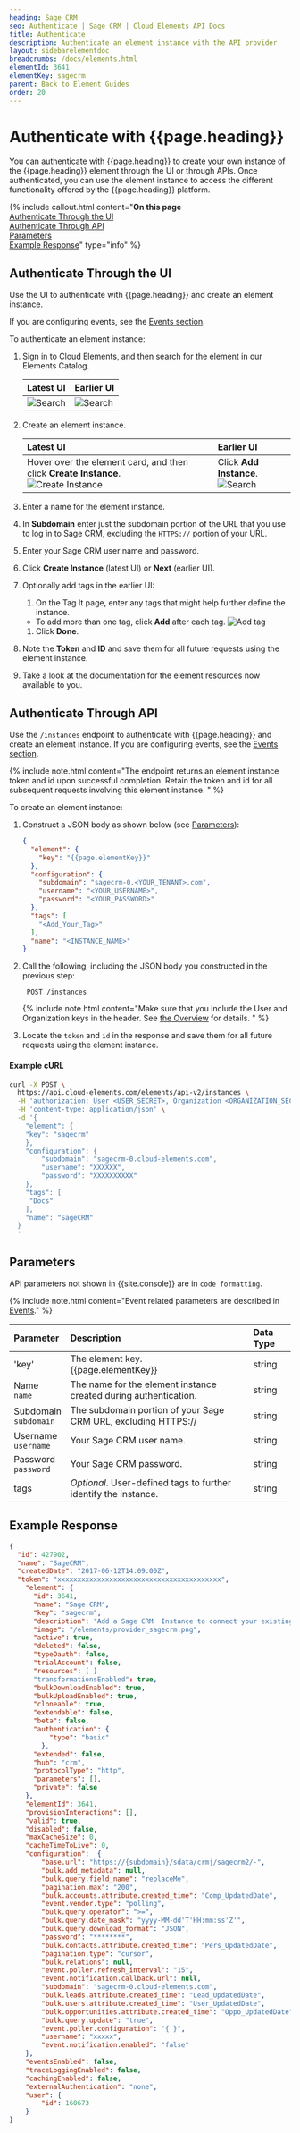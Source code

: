 ```yaml
---
heading: Sage CRM
seo: Authenticate | Sage CRM | Cloud Elements API Docs
title: Authenticate
description: Authenticate an element instance with the API provider
layout: sidebarelementdoc
breadcrumbs: /docs/elements.html
elementId: 3641
elementKey: sagecrm
parent: Back to Element Guides
order: 20
---
```


# Authenticate with {{page.heading}}

You can authenticate with {{page.heading}} to create your own instance of the {{page.heading}} element through the UI or through APIs. Once authenticated, you can use the element instance to access the different functionality offered by the {{page.heading}} platform.

{% include callout.html content="<strong>On this page</strong></br><a href=#authenticate-through-the-ui>Authenticate Through the UI</a></br><a href=#authenticate-through-api>Authenticate Through API</a></br><a href=#parameters>Parameters</a></br><a href=#example-response>Example Response</a>" type="info" %}

## Authenticate Through the UI

Use the UI to authenticate with {{page.heading}} and create an element instance.

If you are configuring events, see the [Events section](events.html).

To authenticate an element instance:

1. Sign in to Cloud Elements, and then search for the element in our Elements Catalog.

    | Latest UI | Earlier UI  |
    | :------------- | :------------- |
    |  ![Search](/assets/img/elements/element-search2.png)  |  ![Search](/assets/img/elements/element-search.png)  |

3. Create an element instance.

    | Latest UI | Earlier UI  |
    | :------------- | :------------- |
    | Hover over the element card, and then click __Create Instance__.</br> ![Create Instance](/assets/img/elements/authenticate-instance.gif)  | Click __Add Instance__.</br> ![Search](/assets/img/elements/add-instance.png)  |

5. Enter a name for the element instance.
6. In **Subdomain** enter just the subdomain portion of the URL that you use to log in to Sage CRM, excluding the `HTTPS://` portion of your URL.
7. Enter your Sage CRM user name and password.
7. Click __Create Instance__ (latest UI) or __Next__ (earlier UI).
8. Optionally add tags in the earlier UI:
     1. On the Tag It page, enter any tags that might help further define the instance.
      * To add more than one tag, click __Add__ after each tag.
      ![Add tag](/assets/img/elements/add-tag.png)
     1. Click __Done__.
9. Note the **Token** and **ID** and save them for all future requests using the element instance.
8. Take a look at the documentation for the element resources now available to you.

## Authenticate Through API

Use the `/instances` endpoint to authenticate with {{page.heading}} and create an element instance. If you are configuring events, see the [Events section](events.html).

{% include note.html content="The endpoint returns an element instance token and id upon successful completion. Retain the token and id for all subsequent requests involving this element instance.  " %}

To create an element instance:

1. Construct a JSON body as shown below (see [Parameters](#parameters)):


    ```json
    {
      "element": {
        "key": "{{page.elementKey}}"
      },
      "configuration": {
        "subdomain": "sagecrm-0.<YOUR_TENANT>.com",
        "username": "<YOUR_USERNAME>",
        "password": "<YOUR_PASSWORD>"
      },
      "tags": [
        "<Add_Your_Tag>"
      ],
      "name": "<INSTANCE_NAME>"
    }
    ```

1. Call the following, including the JSON body you constructed in the previous step:

        POST /instances

    {% include note.html content="Make sure that you include the User and Organization keys in the header. See <a href=index.html#authenticating-with-cloud-elements>the Overview</a> for details. " %}

1. Locate the `token` and `id` in the response and save them for all future requests using the element instance.

#### Example cURL

```bash
curl -X POST \
  https://api.cloud-elements.com/elements/api-v2/instances \
  -H 'authorization: User <USER_SECRET>, Organization <ORGANIZATION_SECRET>' \
  -H 'content-type: application/json' \
  -d '{
    "element": {
  	"key": "sagecrm"
    },
    "configuration": {
    	"subdomain": "sagecrm-0.cloud-elements.com",
    	"username": "XXXXXX",
    	"password": "XXXXXXXXXX"
    },
    "tags": [
  	 "Docs"
    ],
    "name": "SageCRM"
  }
  '
```
## Parameters

API parameters not shown in {{site.console}} are in `code formatting`.

{% include note.html content="Event related parameters are described in <a href=events.html>Events</a>." %}

| Parameter | Description   | Data Type |
| :------------- | :------------- | :------------- |
| 'key' | The element key.</br>{{page.elementKey}}  | string  |
|  Name</br>`name` |  The name for the element instance created during authentication.   | string  |
| Subdomain</br>`subdomain` | The subdomain portion of your Sage CRM URL, excluding HTTPS:// |string |
| Username</br>`username` | Your Sage CRM user name. |  string |
| Password</br>`password` | Your Sage CRM password. | string |
| tags | *Optional*. User-defined tags to further identify the instance. | string |

## Example Response

```json
{
  "id": 427902,
  "name": "SageCRM",
  "createdDate": "2017-06-12T14:09:00Z",
  "token": "xxxxxxxxxxxxxxxxxxxxxxxxxxxxxxxxxxxxxxxxx",
    "element": {
      "id": 3641,
      "name": "Sage CRM",
      "key": "sagecrm",
      "description": "Add a Sage CRM  Instance to connect your existing Sage account to the SageCRM Hub, allowing you to manage accounts, contacts, leads, opportunities, and users, etc. across multiple Sage Elements. You will need your Sage CRM account information to add an instance.",
      "image": "/elements/provider_sagecrm.png",
      "active": true,
      "deleted": false,
      "typeOauth": false,
      "trialAccount": false,
      "resources": [ ]
      "transformationsEnabled": true,
      "bulkDownloadEnabled": true,
      "bulkUploadEnabled": true,
      "cloneable": true,
      "extendable": false,
      "beta": false,
      "authentication": {
          "type": "basic"
        },
      "extended": false,
      "hub": "crm",
      "protocolType": "http",
      "parameters": [],
      "private": false
    },
    "elementId": 3641,
    "provisionInteractions": [],
    "valid": true,
    "disabled": false,
    "maxCacheSize": 0,
    "cacheTimeToLive": 0,
    "configuration":  {
        "base.url": "https://{subdomain}/sdata/crmj/sagecrm2/-",
        "bulk.add_metadata": null,
        "bulk.query.field_name": "replaceMe",
        "pagination.max": "200",
        "bulk.accounts.attribute.created_time": "Comp_UpdatedDate",
        "event.vendor.type": "polling",
        "bulk.query.operator": ">=",
        "bulk.query.date_mask": "yyyy-MM-dd'T'HH:mm:ss'Z'",
        "bulk.query.download_format": "JSON",
        "password": "********",
        "bulk.contacts.attribute.created_time": "Pers_UpdatedDate",
        "pagination.type": "cursor",
        "bulk.relations": null,
        "event.poller.refresh_interval": "15",
        "event.notification.callback.url": null,
        "subdomain": "sagecrm-0.cloud-elements.com",
        "bulk.leads.attribute.created_time": "Lead_UpdatedDate",
        "bulk.users.attribute.created_time": "User_UpdatedDate",
        "bulk.opportunities.attribute.created_time": "Oppo_UpdatedDate",
        "bulk.query.update": "true",
        "event.poller.configuration": "{ }",
        "username": "xxxxx",
        "event.notification.enabled": "false"
    },
    "eventsEnabled": false,
    "traceLoggingEnabled": false,
    "cachingEnabled": false,
    "externalAuthentication": "none",
    "user": {
        "id": 160673
    }
}
```
